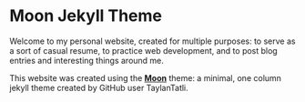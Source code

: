 # Moon Jekyll Theme

Welcome to my personal website, created for multiple purposes: to serve as a sort of casual resume, to practice web development, and to post blog entries and interesting things around me.

This website was created using the **[Moon](http://taylantatli.github.io/Moon)** theme: a minimal, one column jekyll theme created by GitHub user TaylanTatli.
